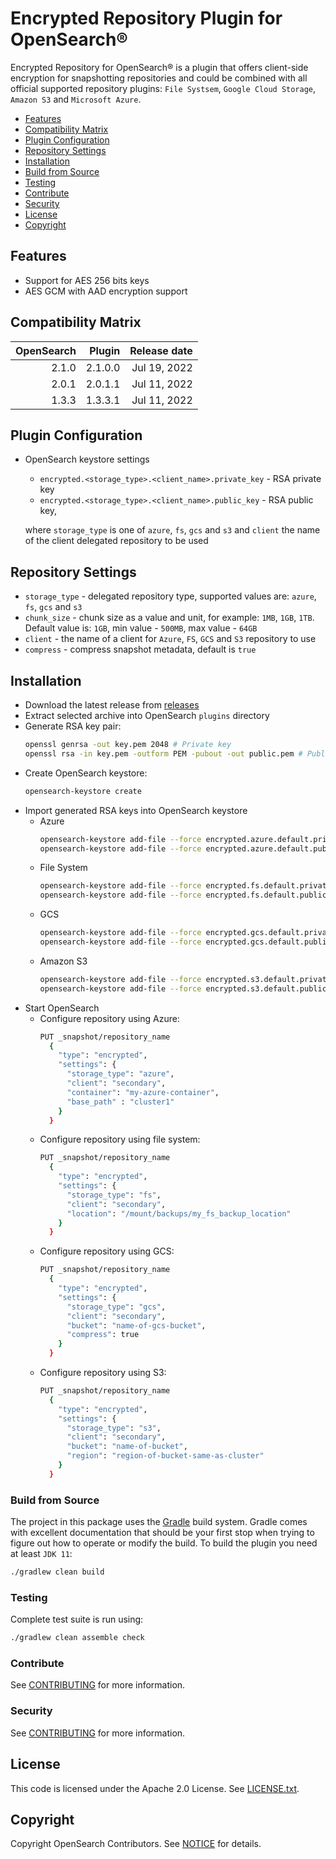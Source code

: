 # Encrypted Repository Plugin for OpenSearch®

Encrypted Repository for OpenSearch®  is a plugin that offers 
client-side encryption for snapshotting repositories and could be combined 
with all official supported repository plugins: 
`File Systsem`, `Google Cloud Storage`, `Amazon S3` and `Microsoft Azure`.

- [Features](#features)
- [Compatibility Matrix](#compatibility-matrix)
- [Plugin Configuration](#plugin-configuration)
- [Repository Settings](#repository-settings)
- [Installation](#installation)
- [Build from Source](#build-from-source)
- [Testing](#testing)
- [Contribute](#Contribute)
- [Security](#security)
- [License](#license)
- [Copyright](#copyright)

## Features
* Support for AES 256 bits keys
* AES GCM with AAD encryption support

## Compatibility Matrix
| OpenSearch |  Plugin | Release date |
|-----------:|--------:|-------------:|
|      2.1.0 | 2.1.0.0 | Jul 19, 2022 |
|      2.0.1 | 2.0.1.1 | Jul 11, 2022 |
|      1.3.3 | 1.3.3.1 | Jul 11, 2022 |

## Plugin Configuration
* OpenSearch keystore settings
  * `encrypted.<storage_type>.<client_name>.private_key` - RSA private key
  * `encrypted.<storage_type>.<client_name>.public_key` - RSA public key,
    
  where `storage_type` is one of `azure`, `fs`, `gcs` and `s3` and `client` the name of the client delegated repository to be used   
   
## Repository Settings
* `storage_type` - delegated repository type, supported values are: `azure`, `fs`, `gcs` and `s3`
* `chunk_size` - chunk size as a value and unit, for example: `1MB`, `1GB`, `1TB`. 
                 Default value is: `1GB`, min value - `500MB`, max value - `64GB`
* `client` - the name of a client for `Azure`, `FS`, `GCS` and `S3` repository to use
* `compress` - compress snapshot metadata, default is `true`

## Installation
* Download the latest release from [releases](https://github.com/aiven/encrypted-repository/releases/latest)
* Extract selected archive into OpenSearch `plugins` directory
* Generate RSA key pair: 
  ```bash
  openssl genrsa -out key.pem 2048 # Private key
  openssl rsa -in key.pem -outform PEM -pubout -out public.pem # Public key
  ```
* Create OpenSearch keystore:
  ```bash
  opensearch-keystore create
  ```
* Import generated RSA keys into OpenSearch keystore
    * Azure
      ```bash
      opensearch-keystore add-file --force encrypted.azure.default.private_key ~/key.pem
      opensearch-keystore add-file --force encrypted.azure.default.public_key ~/public.pem
      ```
    * File System
      ```bash
      opensearch-keystore add-file --force encrypted.fs.default.private_key ~/key.pem
      opensearch-keystore add-file --force encrypted.fs.default.public_key ~/public.pem
      ```
    * GCS
      ```bash
      opensearch-keystore add-file --force encrypted.gcs.default.private_key ~/key.pem
      opensearch-keystore add-file --force encrypted.gcs.default.public_key ~/public.pem
      ```
    * Amazon S3
      ```bash
      opensearch-keystore add-file --force encrypted.s3.default.private_key ~/key.pem
      opensearch-keystore add-file --force encrypted.s3.default.public_key ~/public.pem
      ```
* Start OpenSearch
    * Configure repository using Azure:
      ```bash
      PUT _snapshot/repository_name
        {
          "type": "encrypted",
          "settings": {
            "storage_type": "azure",   
            "client": "secondary",
            "container": "my-azure-container",
            "base_path" : "cluster1"
          }
        }
      ```
    * Configure repository using file system:
      ```bash
      PUT _snapshot/repository_name
        {
          "type": "encrypted",
          "settings": {
            "storage_type": "fs",   
            "client": "secondary",
            "location": "/mount/backups/my_fs_backup_location"            
          }
        }
      ```
    * Configure repository using GCS:
      ```bash
      PUT _snapshot/repository_name
        {
          "type": "encrypted",
          "settings": {
            "storage_type": "gcs",   
            "client": "secondary",
            "bucket": "name-of-gcs-bucket",
            "compress": true
          }
        }
      ```
    * Configure repository using S3:
      ```bash
      PUT _snapshot/repository_name
        {
          "type": "encrypted",
          "settings": {
            "storage_type": "s3",   
            "client": "secondary",
            "bucket": "name-of-bucket",
            "region": "region-of-bucket-same-as-cluster"
          }
        }
      ```

### Build from Source
The project in this package uses the [Gradle](https://docs.gradle.org/current/userguide/userguide.html) build system. Gradle comes with excellent documentation that should be your first stop when trying to figure out how to operate or modify the build.
To build the plugin you need at least `JDK 11`:
```bash
./gradlew clean build 
```

### Testing
Complete test suite is run using:
```bash
./gradlew clean assemble check
```

### Contribute
See [CONTRIBUTING](CONTRIBUTING.md) for more information.

### Security
See [CONTRIBUTING](CONTRIBUTING.md#security-issue-notifications) for more information.

## License
This code is licensed under the Apache 2.0 License. See [LICENSE.txt](LICENSE.txt).

## Copyright
Copyright OpenSearch Contributors. See [NOTICE](NOTICE.txt) for details.
